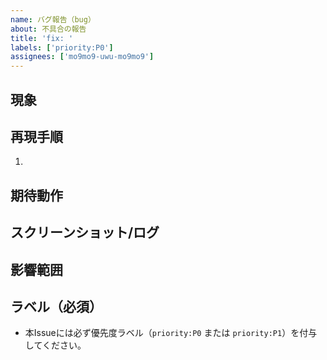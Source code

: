 ```yaml
---
name: バグ報告（bug）
about: 不具合の報告
title: 'fix: '
labels: ['priority:P0']
assignees: ['mo9mo9-uwu-mo9mo9']
---
```


## 現象

## 再現手順

1.

## 期待動作

## スクリーンショット/ログ

## 影響範囲

## ラベル（必須）

- 本Issueには必ず優先度ラベル（`priority:P0` または `priority:P1`）を付与してください。
